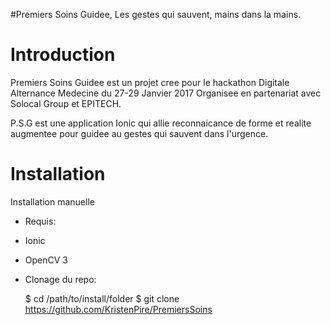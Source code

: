 #Premiers Soins Guidee, Les gestes qui sauvent, mains dans la mains.
# Introduction
Premiers Soins Guidee est un projet cree pour le hackathon Digitale Alternance Medecine du 27-29 Janvier 2017 Organisee en partenariat avec Solocal Group et EPITECH. 

P.S.G est une application Ionic qui allie reconnaicance de forme et realite augmentee pour guidee au gestes qui sauvent dans l'urgence.


# Installation
   Installation manuelle
- Requis:
 - Ionic
 - OpenCV 3
- Clonage du repo:

  $ cd /path/to/install/folder
  $ git clone https://github.com/KristenPire/PremiersSoins
